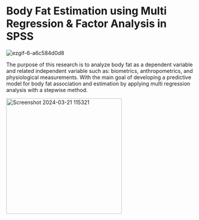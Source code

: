 # Body Fat Estimation using Multi Regression & Factor Analysis in SPSS  

![ezgif-6-a6c584d0d8](https://github.com/AfifRifaie95/SPSS-Multivariate-Methods-for-Data-Analysis/assets/159521904/cfe221ec-39ca-42ea-bf7d-8eace4887cbe)


The purpose of this research is to analyze body fat as a dependent variable and related independent variable such as:
biometrics, anthropometrics, and physiological measurements.
With the main goal of developing a predictive model for body fat association and estimation 
by applying multi regression analysis with a stepwise method.


<img width="309" alt="Screenshot 2024-03-21 115321" src="https://github.com/AfifRifaie95/SPSS-Multivariate-Methods-for-Data-Analysis/assets/159521904/13477397-097e-44c2-86cd-86edc67b1485">
